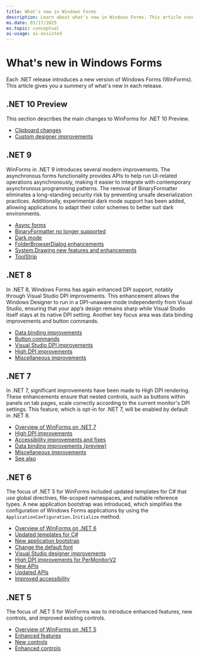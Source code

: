 ```yaml
---
title: What's new in Windows Forms
description: Learn about what's new in Windows Forms. This article covers changes to Windows Forms since .NET 5 was released.
ms.date: 03/17/2025
ms.topic: conceptual
ai-usage: ai-assisted
---
```


# What's new in Windows Forms

Each .NET release introduces a new version of Windows Forms (WinForms). This article gives you a summery of what's new in each release.

## .NET 10 Preview

This section describes the main changes to WinForms for .NET 10 Preview.

- [Clipboard changes](net100.md#clipboard-changes)
- [Custom designer improvements](net100.md#custom-designer-improvements)

## .NET 9

WinForms in .NET 9 introduces several modern improvements. The asynchronous forms functionality provides APIs to help run UI-related operations asynchronously, making it easier to integrate with contemporary asynchronous programming patterns. The removal of BinaryFormatter eliminates a long-standing security risk by preventing unsafe deserialization practices. Additionally, experimental dark mode support has been added, allowing applications to adapt their color schemes to better suit dark environments.

- [Async forms](net90.md#async-forms)
- [BinaryFormatter no longer supported](net90.md#binaryformatter-no-longer-supported)
- [Dark mode](net90.md#dark-mode)
- [FolderBrowserDialog enhancements](net90.md#folderbrowserdialog-enhancements)
- [System.Drawing new features and enhancements](net90.md#systemdrawing-new-features-and-enhancements)
- [ToolStrip](net90.md#toolstrip)

## .NET 8

In .NET 8, Windows Forms has again enhanced DPI support, notably through Visual Studio DPI improvements. This enhancement allows the Windows Designer to run in a DPI-unaware mode independently from Visual Studio, ensuring that your app’s design remains sharp while Visual Studio itself stays at its native DPI setting. Another key focus area was data binding improvements and button commands.

- [Data binding improvements](net80.md#data-binding-improvements)
- [Button commands](net80.md#button-commands)
- [Visual Studio DPI improvements](net80.md#visual-studio-dpi-improvements)
- [High DPI improvements](net80.md#high-dpi-improvements)
- [Miscellaneous improvements](net80.md#miscellaneous-improvements)

## .NET 7

In .NET 7, significant improvements have been made to High DPI rendering. These enhancements ensure that nested controls, such as buttons within panels on tab pages, scale correctly according to the current monitor's DPI settings. This feature, which is opt-in for .NET 7, will be enabled by default in .NET 8.

- [Overview of WinForms on .NET 7](net70.md)
- [High DPI improvements](net70.md#high-dpi-improvements)
- [Accessibility improvements and fixes](net70.md#accessibility-improvements-and-fixes)
- [Data binding improvements (preview)](net70.md#data-binding-improvements-preview)
- [Miscellaneous improvements](net70.md#miscellaneous-improvements)
- [See also](net70.md#see-also)

## .NET 6

The focus of .NET 5 for WinForms included updated templates for C# that use global directives, file-scoped namespaces, and nullable reference types. A new application bootstrap was introduced, which simplifies the configuration of Windows Forms applications by using the `ApplicationConfiguration.Initialize` method.

- [Overview of WinForms on .NET 6](net60.md)
- [Updated templates for C#](net60.md#updated-templates-for-c)
- [New application bootstrap](net60.md#new-application-bootstrap)
- [Change the default font](net60.md#change-the-default-font)
- [Visual Studio designer improvements](net60.md#visual-studio-designer-improvements)
- [High DPI improvements for PerMonitorV2](net60.md#high-dpi-improvements-for-permonitorv2)
- [New APIs](net60.md#new-apis)
- [Updated APIs](net60.md#updated-apis)
- [Improved accessibility](net60.md#improved-accessibility)

## .NET 5

The focus of .NET 5 for WinForms was to introduce enhanced features, new controls, and improved existing controls.

- [Overview of WinForms on .NET 5](net50.md)
- [Enhanced features](net50.md#enhanced-features)
- [New controls](net50.md#new-controls)
- [Enhanced controls](net50.md#enhanced-controls)
